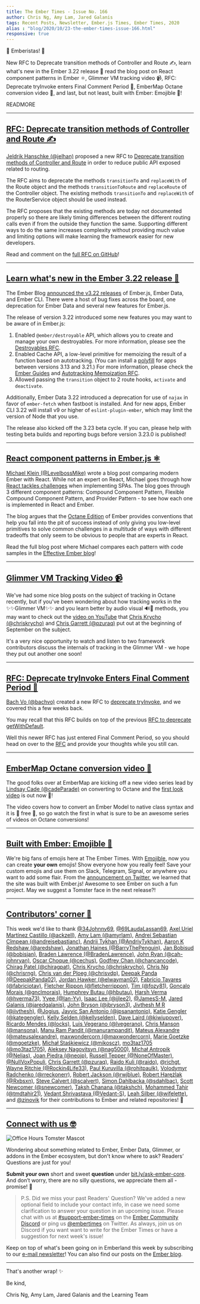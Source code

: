 ```yaml
---
title: The Ember Times - Issue No. 166
author: Chris Ng, Amy Lam, Jared Galanis
tags: Recent Posts, Newsletter, Ember.js Times, Ember Times, 2020
alias : "blog/2020/10/23-the-ember-times-issue-166.html"
responsive: true
---
```


👋 Emberistas! 🐹

New RFC to Deprecate transition methods of Controller and Route ✍️,
learn what's new in the Ember 3.22 release 🎉
read the blog post on React component patterns in Ember ⚛️,
Glimmer VM tracking video 📹,
RFC: Deprecate tryInvoke enters Final Comment Period 📜,
EmberMap Octane conversion video 📼,
and last, but not least, built with Ember: Emojible 🥳!

READMORE

---

## [RFC: Deprecate transition methods of Controller and Route ✍️](https://github.com/emberjs/rfcs/pull/674)

[Jeldrik Hanschke (@jelhan)](https://github.com/jelhan) proposed a new RFC to [Deprecate transition methods of Controller and Route](https://github.com/emberjs/rfcs/pull/674) in order to reduce public API exposed related to routing.

The RFC aims to deprecate the methods `transitionTo` and `replaceWith` of the Route object and the methods `transitionToRoute` and `replaceRoute` of the Controller object. The existing methods `transitionTo` and `replaceWith` of the RouterService object should be used instead.

The RFC proposes that the existing methods are today not documented properly so there are likely timing differences between the different routing calls even if from the outside they function the same. Supporting different ways to do the same increases complexity without providing much value and limiting options will make learning the framework easier for new developers.

Read and comment on the [full RFC on GitHub](https://github.com/emberjs/rfcs/pull/674)!

---

## [Learn what's new in the Ember 3.22 release 🎉](https://blog.emberjs.com/2020/10/20/ember-3-22-released.html)

<!--alex ignore host-hostess-->
The Ember Blog [announced the v3.22 releases](https://blog.emberjs.com/2020/10/20/ember-3-22-released.html) of Ember.js, Ember Data, and Ember CLI. There were a host of bug fixes across the board, one deprecation for Ember Data and several new features for Ember.js.

The release of version 3.22 introduced some new features you may want to be aware of in Ember.js:

<!--alex ignore savage-->
1. Enabled `@ember/destroyable` API, which allows you to create and manage your own destroyables. For more information, please see the [Destroyables RFC](https://emberjs.github.io/rfcs/0580-destroyables.html).
2. Enabled Cache API, a low-level primitive for memoizing the result of a function based on autotracking. (You can install a [polyfill](https://github.com/ember-polyfills/ember-cache-primitive-polyfill) for apps between versions 3.13 and 3.21.) For more information, please check the [Ember Guides](https://guides.emberjs.com/release/in-depth-topics/autotracking-in-depth/#toc_caching-of-tracked-properties) and [Autotracking Memoization RFC](https://emberjs.github.io/rfcs/0615-autotracking-memoization.html).
3. Allowed passing the `transition` object to 2 route hooks, `activate` and `deactivate`.

Additionally, Ember Data 3.22 introduced a deprecation for use of `najax` in favor of `ember-fetch` when fastboot is installed. And for new apps, Ember CLI 3.22 will install v9 or higher of `eslint-plugin-ember`, which may limit the version of Node that you use.

The release also kicked off the 3.23 beta cycle. If you can, please help with testing beta builds and reporting bugs before version 3.23.0 is published!

---

## [React component patterns in Ember.js ⚛️](https://www.effective-ember.com/blog/react-component-patterns/)

[Michael Klein (@LevelbossMike)](https://github.com/LevelbossMike) wrote a blog post comparing modern Ember with React. While not an expert on React, Michael goes through how [React tackles challenges](https://dev.to/alexi_be3/react-component-patterns-49ho) when implementing SPAs. The blog goes through 3 different component patterns: Compound Component Pattern, Flexible Compound Component Pattern, and Provider Pattern - to see how each one is implemented in React and Ember.

<!--alex ignore obvious-->
The blog argues that the [Octane Edition](https://emberjs.com/editions/octane/) of Ember provides conventions that help you fall into the pit of success instead of only giving you low-level primitives to solve common challenges in a multitude of ways with different tradeoffs that only seem to be obvious to people that are experts in React.

Read the full blog post where Michael compares each pattern with code samples in the [Effective Ember blog](https://www.effective-ember.com/blog/react-component-patterns/)!

---

## [Glimmer VM Tracking Video 📹](https://www.youtube.com/watch?v=BjKERSRpPeI)

We've had some nice blog posts on the subject of tracking in Octane recently, but if you've been wondering about how tracking works in the ✨✨Glimmer VM✨✨ and you learn better by audio visual 🔊📼 methods, you may want to check out the [video on YouTube](https://www.youtube.com/watch?v=BjKERSRpPeI) that [Chris Krycho (@chriskrycho)](https://github.com/chriskrycho) and [Chris Garrett (@pzuraq)](https://github.com/pzuraq) put out at the beginning of September on the subject.

It's a very nice opportunity to watch and listen to two framework contributors discuss the internals of tracking in the Glimmer VM - we hope they put out another one soon!

---

## [RFC: Deprecate tryInvoke Enters Final Comment Period 📜](https://twitter.com/emberjs/status/1319720127320018944)

[Bach Vo (@bachvo)](https://github.com/bachvo) created a new RFC to [deprecate tryInvoke](https://github.com/emberjs/rfcs/pull/673), and we covered this a few weeks back. 

You may recall that this RFC builds on top of the previous [RFC to deprecate getWithDefault](https://emberjs.github.io/rfcs/0554-deprecate-getwithdefault.html).

<!--alex ignore just-->
Well this newer RFC has just entered Final Comment Period, so you should head on over to the [RFC](https://github.com/emberjs/rfcs/pull/673) and provide your thoughts while you still can.

---

## [EmberMap Octane conversion video 📼](https://twitter.com/ember_map/status/1319715247423369216)

The good folks over at EmberMap are kicking off a new video series lead by [Lindsay Cade (@cadeParade)](https://github.com/cadeParade) on converting to Octane and the [first look video](https://embermap.com/topics/converting-to-octane-first-look/converting-a-model) is out now 🎉!

The video covers how to convert an Ember Model to native class syntax and it is 💸 free 💸, so go watch the first in what is sure to be an awesome series of videos on Octane conversions!

---

## [Built with Ember: Emojible 🥳](https://creator.emojible.store/)

We're big fans of emojis here at The Ember Times. With [Emojible](https://creator.emojible.store/), now you can create **your own** emojis! Show everyone how you really feel! Save your custom emojis and use them on Slack, Telegram, Signal, or anywhere you want to add some flair. From the [announcement on Twitter](https://twitter.com/emojible/status/1318534253471256576), we learned that the site was built with Ember.js! Awesome to see Ember on such a fun project. May we suggest a Tomster face in the next release?! 

---

## [Contributors' corner 👏](https://guides.emberjs.com/release/contributing/repositories/)

<p>This week we'd like to thank <a href="https://github.com/34Johnny69" rel="noopener noreferrer" target="_blank">@34Johnny69</a>, <a href="https://github.com/69LaudaLassan69" rel="noopener noreferrer" target="_blank">@69LaudaLassan69</a>, <a href="https://github.com/ackzell" rel="noopener noreferrer" target="_blank">Axel Uriel Martínez Castillo (@ackzell)</a>, <a href="https://github.com/amyrlam" rel="noopener noreferrer" target="_blank">Amy Lam (@amyrlam)</a>, <a href="https://github.com/andreisebastianc" rel="noopener noreferrer" target="_blank">Andrei Sebastian Cîmpean (@andreisebastianc)</a>, <a href="https://github.com/AndriyTykhan" rel="noopener noreferrer" target="_blank">Andrii Tykhan (@AndriyTykhan)</a>, <a href="https://github.com/aredshaw" rel="noopener noreferrer" target="_blank">Aaron K Redshaw (@aredshaw)</a>, <a href="https://github.com/BarryThePenguin" rel="noopener noreferrer" target="_blank">Jonathan Haines (@BarryThePenguin)</a>, <a href="https://github.com/bobisjan" rel="noopener noreferrer" target="_blank">Jan Bobisud (@bobisjan)</a>, <a href="https://github.com/BradenLawrence" rel="noopener noreferrer" target="_blank">Braden Lawrence (@BradenLawrence)</a>, <a href="https://github.com/cah-johnryan" rel="noopener noreferrer" target="_blank">John Ryan (@cah-johnryan)</a>, <a href="https://github.com/cechus" rel="noopener noreferrer" target="_blank">Oscar Choque (@cechus)</a>, <a href="https://github.com/chancancode" rel="noopener noreferrer" target="_blank">Godfrey Chan (@chancancode)</a>, <a href="https://github.com/chiragpat" rel="noopener noreferrer" target="_blank">Chirag Patel (@chiragpat)</a>, <a href="https://github.com/chriskrycho" rel="noopener noreferrer" target="_blank">Chris Krycho (@chriskrycho)</a>, <a href="https://github.com/chrisrng" rel="noopener noreferrer" target="_blank">Chris Ng (@chrisrng)</a>, <a href="https://github.com/chrisvdp" rel="noopener noreferrer" target="_blank">Chris van der Ploeg (@chrisvdp)</a>, <a href="https://github.com/DeepakPanda02" rel="noopener noreferrer" target="_blank">Deepak Panda (@DeepakPanda02)</a>, <a href="https://github.com/elwayman02" rel="noopener noreferrer" target="_blank">Jordan Hawker (@elwayman02)</a>, <a href="https://github.com/fabriciotav" rel="noopener noreferrer" target="_blank">Fabrício Tavares (@fabriciotav)</a>, <a href="https://github.com/fletcherrippon" rel="noopener noreferrer" target="_blank">Fletcher Rippon (@fletcherrippon)</a>, <a href="https://github.com/fozy81" rel="noopener noreferrer" target="_blank">Tim (@fozy81)</a>, <a href="https://github.com/gnclmorais" rel="noopener noreferrer" target="_blank">Gonçalo Morais (@gnclmorais)</a>, <a href="https://github.com/hbutau" rel="noopener noreferrer" target="_blank">Humphrey Butau (@hbutau)</a>, <a href="https://github.com/hverma73" rel="noopener noreferrer" target="_blank">Harsh Verma (@hverma73)</a>, <a href="https://github.com/Ian-Yy" rel="noopener noreferrer" target="_blank">Yyee (@Ian-Yy)</a>, <a href="https://github.com/ijlee2" rel="noopener noreferrer" target="_blank">Isaac Lee (@ijlee2)</a>, <a href="https://github.com/JamesS-M" rel="noopener noreferrer" target="_blank">@JamesS-M</a>, <a href="https://github.com/jaredgalanis" rel="noopener noreferrer" target="_blank">Jared Galanis (@jaredgalanis)</a>, <a href="https://github.com/jbryson3" rel="noopener noreferrer" target="_blank">John Bryson (@jbryson3)</a>, <a href="https://github.com/jivthesh" rel="noopener noreferrer" target="_blank">Jivthesh M R (@jivthesh)</a>, <a href="https://github.com/Jogius" rel="noopener noreferrer" target="_blank">@Jogius</a>, <a href="https://github.com/jpsanantonio" rel="noopener noreferrer" target="_blank">Jayvic San Antonio (@jpsanantonio)</a>, <a href="https://github.com/kategengler" rel="noopener noreferrer" target="_blank">Katie Gengler (@kategengler)</a>, <a href="https://github.com/kellyselden" rel="noopener noreferrer" target="_blank">Kelly Selden (@kellyselden)</a>, <a href="https://github.com/kiwiupover" rel="noopener noreferrer" target="_blank">Dave Laird (@kiwiupover)</a>, <a href="https://github.com/locks" rel="noopener noreferrer" target="_blank">Ricardo Mendes (@locks)</a>, <a href="https://github.com/lvegerano" rel="noopener noreferrer" target="_blank">Luis Vegerano (@lvegerano)</a>, <a href="https://github.com/mansona" rel="noopener noreferrer" target="_blank">Chris Manson (@mansona)</a>, <a href="https://github.com/manurampandit" rel="noopener noreferrer" target="_blank">Manu Ram Pandit (@manurampandit)</a>, <a href="https://github.com/mateusalexandre" rel="noopener noreferrer" target="_blank">Mateus Alexandre (@mateusalexandre)</a>, <a href="https://github.com/maxwondercorn" rel="noopener noreferrer" target="_blank">maxwondercorn (@maxwondercorn)</a>, <a href="https://github.com/mgoetzke" rel="noopener noreferrer" target="_blank">Marie Goetzke (@mgoetzke)</a>, <a href="https://github.com/mikoscz" rel="noopener noreferrer" target="_blank">Michał Staśkiewicz (@mikoscz)</a>, <a href="https://github.com/mo3taz1705" rel="noopener noreferrer" target="_blank">mo3taz1705 (@mo3taz1705)</a>, <a href="https://github.com/nag5000" rel="noopener noreferrer" target="_blank">Aleksey Nagovitsyn (@nag5000)</a>, <a href="https://github.com/Nelias" rel="noopener noreferrer" target="_blank">Michał Antropik (@Nelias)</a>, <a href="https://github.com/neojp" rel="noopener noreferrer" target="_blank">Joan Piedra (@neojp)</a>, <a href="https://github.com/NoneOfMaster" rel="noopener noreferrer" target="_blank">Russell Tepper (@NoneOfMaster)</a>, <a href="https://github.com/NullVoxPopuli" rel="noopener noreferrer" target="_blank">@NullVoxPopuli</a>, <a href="https://github.com/pzuraq" rel="noopener noreferrer" target="_blank">Chris Garrett (@pzuraq)</a>, <a href="https://github.com/raido" rel="noopener noreferrer" target="_blank">Raido Kuli (@raido)</a>, <a href="https://github.com/richgt" rel="noopener noreferrer" target="_blank">@richgt</a>, <a href="https://github.com/Rockin4Life33" rel="noopener noreferrer" target="_blank">Wayne Ritchie (@Rockin4Life33)</a>, <a href="https://github.com/rohitpaulk" rel="noopener noreferrer" target="_blank">Paul Kuruvilla (@rohitpaulk)</a>, <a href="https://github.com/rreckonerr" rel="noopener noreferrer" target="_blank">Volodymyr Radchenko (@rreckonerr)</a>, <a href="https://github.com/rwjblue" rel="noopener noreferrer" target="_blank">Robert Jackson (@rwjblue)</a>, <a href="https://github.com/Rxbsxn" rel="noopener noreferrer" target="_blank">Robert Harężlak (@Rxbsxn)</a>, <a href="https://github.com/scalvert" rel="noopener noreferrer" target="_blank">Steve Calvert (@scalvert)</a>, <a href="https://github.com/sdahlbac" rel="noopener noreferrer" target="_blank">Simon Dahlbacka (@sdahlbac)</a>, <a href="https://github.com/snewcomer" rel="noopener noreferrer" target="_blank">Scott Newcomer (@snewcomer)</a>, <a href="https://github.com/takshch" rel="noopener noreferrer" target="_blank">Taksh Chanana (@takshch)</a>, <a href="https://github.com/tmdtahir21" rel="noopener noreferrer" target="_blank">Mohammed Tahir (@tmdtahir21)</a>, <a href="https://github.com/Vedant-S" rel="noopener noreferrer" target="_blank">Vedant Shrivastava (@Vedant-S)</a>, <a href="https://github.com/wifelette" rel="noopener noreferrer" target="_blank">Leah Silber (@wifelette)</a>, and <a href="https://github.com/zinovik" rel="noopener noreferrer" target="_blank">@zinovik</a> for their contributions to Ember and related repositories! 💖</p>

---

## [Connect with us 🤓](https://docs.google.com/forms/d/e/1FAIpQLScqu7Lw_9cIkRtAiXKitgkAo4xX_pV1pdCfMJgIr6Py1V-9Og/viewform)

<div class="blog-row">
  <img class="float-right small transparent padded" alt="Office Hours Tomster Mascot" title="Readers' Questions" src="/images/tomsters/officehours.png" />

  <p>Wondering about something related to Ember, Ember Data, Glimmer, or addons in the Ember ecosystem, but don't know where to ask? Readers’ Questions are just for you!</p>

  <p><strong>Submit your own</strong> short and sweet <strong>question</strong> under <a href="https://bit.ly/ask-ember-core" target="rq">bit.ly/ask-ember-core</a>. And don’t worry, there are no silly questions, we appreciate them all - promise! 🤞</p>
</div>

> P.S. Did we miss your past Readers' Question? We've added a new optional field to include your contact info, in case we need some clarification to answer your question in an upcoming issue. Please chat with us at <a href="https://discordapp.com/channels/480462759797063690/485450546887786506">#support-ember-times</a> on the <a href="https://discordapp.com/invite/zT3asNS">Ember Community Discord</a> or ping us <a href="https://twitter.com/embertimes">@embertimes</a> on Twitter. As always, join us on Discord if you want want to write for the Ember Times or have a suggestion for next week's issue!</p>

<div>
  <p>Keep on top of what's been going on in Emberland this week by subscribing to our <a href="https://the-emberjs-times.ongoodbits.com/">e-mail newsletter</a>! You can also find our posts on the <a href="https://emberjs.com/blog/tags/newsletter.html">Ember blog</a>.</p>
</div>

---

That's another wrap! ✨

Be kind,

Chris Ng, Amy Lam, Jared Galanis and the Learning Team
